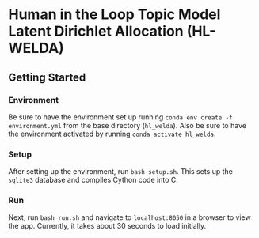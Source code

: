 # Human in the Loop Topic Model Latent Dirichlet Allocation (HL-WELDA)

## Getting Started

### Environment
Be sure to have the environment set up running `conda env create -f environment.yml` from the base directory (`hl_welda`). Also be sure to have the environment activated by running `conda activate hl_welda`.


### Setup
After setting up the environment, run `bash setup.sh`. This sets up the `sqlite3` database and compiles Cython code into C.


### Run
Next, run `bash run.sh` and navigate to `localhost:8050` in a browser to view the app. Currently, it takes about 30 seconds to load initially.
